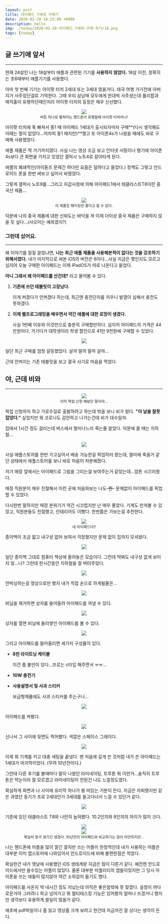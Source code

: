 ```yaml
---
layout: post
title: 아이패드 7세대 구매기
date: 2020-02-28 18:25:00 +0000
description: hello
img: ./today/2020-02-28-아이패드-7세대-구매-후기/18.png
tags: [today]
---
```


## 글 쓰기에 앞서

---

현재 24살인 나는 18살부터 애플과 관련된 기기를 **사용하지 않았다.** 18살 이전, 정확히는 초6때부터 애플기기를 사용했다.

아마 첫 번째 기기는 아이팟 터치 2세대 또는 3세대 였을거다. 태국 여행 가기전에 아버지가 사주었던걸로 기억한다. 그때 우리 삼남매 모두에게 한대씩 사주셨는데 롤리팝과 매직홀이 유행하던때인지라 아이팟 터치의 등장은 매우 신선했다.

<center><img src="/assets/img/today/2020-02-28-아이패드-7세대-구매-후기/1.png"></center>
<center><small>버튼 하나로 펼쳐지는 핸드폰이 유행할때 아이팟 터치라니!</small></center>

아이팟 터치에 푹 빠져서 중1 때 아이패드 1세대가 출시되자마자 구매**(다시 생각해도 이때는 철이 없었다...어차피 중1 때지만)**했고 또 아이폰4s가 나왔을 때에도 바로 구매해 사용했었다.

애플 제품은 딱 거기까지였다. 사실 나는 영상 조금 보고 인터넷 서핑이나 했기에 아이폰4s보다 큰 화면을 가지고 있었던 갤럭시 노트4로 갈아타게 된다.

애플의 폐쇄적인(아이튠즈 문제긴 하다만 요즘은 덜하다고 들었다.) 정책도 그렇고 안드로이드 폰을 한번 써보고 싶어서 바꿨었다.

그렇게 갤럭시 노트9를...그리고 지갑사정에 의해 아이패드1에서 태클라스트T8이란 중국산 제품...

<center><img src="/assets/img/today/2020-02-28-아이패드-7세대-구매-후기/2.png"></center>
<center><small>이 제품은 패키징만 좋다고 할 수 있다.</small></center>

덕분에 나의 중국 제품에 대한 신뢰도는 바닥을 쳐 이제 더이상 중국 제품은 구매하지 않을 듯 싶다...(샤오미는 예외겠지?)

### 그런데 샀어요.

---

왜 이야기를 질질 끌었냐면, **나는 최근 애플 제품을 사용해본적이 없다는 것을 강조하기 위해서였다.** 내가 마지막으로 써본 iOS의 버전은 6이다...사실 지금은 몇인지도 모르고 심지어 오늘 구매한 아이패드는 이제 iPadOS가 따로 나온다고 들었다.

**아니 그래서 왜 아이패드를 산건데?** 라고 물어볼 수 있다.

1. **기존에 쓰던 태블릿이 고장났다.**

    이게 켜졌다가 안켜졌다 하는데, 최근엔 충전단자를 끼우니 발열이 심해서 충전도 못하겠다.

2. **이제 웹프로그래밍을 배우면서 약간 애플에 대한 로망이 생겼다.**

    사실 1번째 이유와 이것만으로 충분히 구매할만하다. 심지어 아이패드의 가격은 44만원이다. 거기다가 대학생이라 학생 할인으로 41만 9천원에 구매할 수 있었다.

<center><img src="/assets/img/today/2020-02-28-아이패드-7세대-구매-후기/3.png"></center>

일단 최근 구매를 엄청 갈등했었다. 살까 말까 말까 살까...

근데 안켜지는 기존 태블릿을 보고 결국 사기로 마음을 먹었다.

<center>
<ins class="kakao_ad_area" style="display:none; margin-top: 15px;" 
 data-ad-unit    = "DAN-1iykkck0nlqnp" 
 data-ad-width   = "250" 
 data-ad-height  = "250"></ins> 
<script type="text/javascript" src="//t1.daumcdn.net/kas/static/ba.min.js" async></script>
</center>

## 야, 근데 비와

---

<center><img src="/assets/img/today/2020-02-28-아이패드-7세대-구매-후기/4.png"></center>
<center><small>이미 픽업 신청 해놨단 말이야...</small></center>

픽업 신청까지 하고 가로수길로 출발하려고 하는데 밖을 보니 비가 왔다. **"아 날을 잘못 잡았다."** 싶었지만 뭐 코로나도 감안하고 나가는건데 비가 대수일까.

집에서 1시간 정도 걸리는데 버스에서 멀미나느라 죽는줄 알았다. 덕분에 올 때는 지하철...

<center><img src="/assets/img/today/2020-02-28-아이패드-7세대-구매-후기/5.png"></center>

사실 애플스토어를 한번 가고싶어서 배송 가능한걸 픽업하러 왔는데, 멀미에 죽을거 같던 상태에서 애플스토어를 보니 바로 마음이 차분해졌다.

저기 매장 앞에서는 아이패드로 그림을 그리는걸 보여주는거 같았는데...암튼 시끄러웠다. 

매장 직원분이 매우 친절해서 이런 곳에 처음와보는 나도~~-찐-~~  문제없이 아이패드를 픽업할 수 있었다.

다시한번 말하지만 매장 분위기가 약간 시끄럽지만 난 매우 좋았다. 기계도 만져볼 수 있었고, 직원분들도 친절했고, 인테리어도 이뻤다. 한번쯤은 가보는걸 추천한다.

<center><img src="/assets/img/today/2020-02-28-아이패드-7세대-구매-후기/6.png"></center>
<center><small>내 아이패드다!!</small></center>

종이백이 조금 얇고 내구성 없어 보여서 걱정했지만 문제 없이 집까지 모셔왔다.

<center><img src="/assets/img/today/2020-02-28-아이패드-7세대-구매-후기/7.png"></center>

일단 종이백 그대로 컴퓨터 책상에 올려놓은 모습이다. 그런데 딱봐도 내구성 없게 보이지 않...나? 그런데 한시간동안 지하철을 잘 버텨주었다.

<center><img src="/assets/img/today/2020-02-28-아이패드-7세대-구매-후기/8.png"></center>

언박싱하는걸 영상으로만 봤지 내가 직접 손으로 하게될줄은...

<center><img src="/assets/img/today/2020-02-28-아이패드-7세대-구매-후기/9.png"></center>

비닐을 제거하면 상자를 들어올려 아이패드를 꺼낼 수 있다.

<center><img src="/assets/img/today/2020-02-28-아이패드-7세대-구매-후기/10.png"></center>

상자를 열면 비닐에 둘러쌓인 아이패드를 볼 수 있다.

<center><img src="/assets/img/today/2020-02-28-아이패드-7세대-구매-후기/11.png"></center>

그리고 아이패드를 들어올리면 세가지 구성품이 있다.

- **8핀 라이트닝 케이블**

    이건 좀 불만이 있다...프로는 c타입 해주면서 ㅠㅠ...

- **10W 충전기**
- **사용설명서 및 사과 스티커**

    보급형제품에도 사과 스티커를 주는구나...

<center><img src="/assets/img/today/2020-02-28-아이패드-7세대-구매-후기/12.png"></center>

아이패드를 켜봤다.

<center><img src="/assets/img/today/2020-02-28-아이패드-7세대-구매-후기/13.png"></center>

신나서 그 사이에 뒷면도 찍어봤다. 색깔은 스페이스 그레이다.

<center><img src="/assets/img/today/2020-02-28-아이패드-7세대-구매-후기/14.png"></center>

이제 뭐 기계를 키고 대충 세팅을 끝냈다. 맨 처음에 길게 쓴 것처럼 내가 쓴 아이패드는 1세대가 마지막이었다. (무려 10년전이다.)

그런데 다른 후기를 볼때마다 말이 나왔던 라미네이팅, 트루톤 뭐 이런거...솔직히 트루톤은 막눈이라 잘 모르겠고 라미네이팅이 안된건 나도 느낄정도였다.

확실하게 화면과 나 사이에 유리막 하나가 붕 떠있는 기분이 든다. 지금은 자퇴했지만 같은 과였던 동기가 프로 2세대인가 3세대를 들고다녀서 느낄 수 있던거 같다.

<center><img src="/assets/img/today/2020-02-28-아이패드-7세대-구매-후기/15.png"></center>

기존에 있던 태클라스트 T8와 나란히 눕혀봤다. 10.2인치와 8인치의 차이가 많이 크다.

<center><img src="/assets/img/today/2020-02-28-아이패드-7세대-구매-후기/16.png"></center>

<center><img src="/assets/img/today/2020-02-28-아이패드-7세대-구매-후기/17.png"></center>
<center><small>확실히 뭔가 생기긴 생겼다. 10년전의 아이패드와 비교하기는 많이 미안하지만...</small></center>

나는 핸드폰에 어플을 많이 깔긴 깔지만 쓰는 어플이 한정적인데 내가 사용하는 어플은 대부분 이미 앱스토어에 나와있어서 안드로이드에 비해 불편한점은 적었다.

확실한건 내가 옛날에 사용했던 iOS 생태계랑 지금은 많이 다른거 같다. 예전엔 안드로이드에서만 쓸수있는 어플이 많았다. 물론 대부분 저퀄리티의 앱들이었지만 그 당시 아이폰을 쓰는 애들이 많지않아 약간 소외감이 들기도 했다.

아이패드를 사온지 약 네시간 정도 지났는데 아직은 좋은점밖에 못 찾겠다. 설정이 까다로운거야 그러려니 하고 넘어가고 뭐 멀티테스킹 기능은 있어봤자 얼마나 쓰겠거니 했지만 생각보다 유용하게 쓸일이 많을거 같다.

애초에 pdf파일이나 좀 읽고 영상좀 크게 보려고 한건데 지금까진 잘 샀다는 생각이 든다.